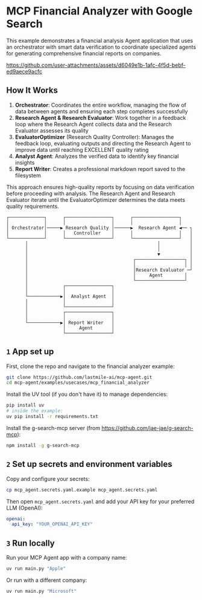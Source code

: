 # MCP Financial Analyzer with Google Search

This example demonstrates a financial analysis Agent application that uses an orchestrator with smart data verification to coordinate specialized agents for generating comprehensive financial reports on companies.

https://github.com/user-attachments/assets/d6049e1b-1afc-4f5d-bebf-ed9aece9acfc

## How It Works

1. **Orchestrator**: Coordinates the entire workflow, managing the flow of data between agents and ensuring each step completes successfully
2. **Research Agent & Research Evaluator**: Work together in a feedback loop where the Research Agent collects data and the Research Evaluator assesses its quality
3. **EvaluatorOptimizer** (Research Quality Controller): Manages the feedback loop, evaluating outputs and directing the Research Agent to improve data until reaching EXCELLENT quality rating
4. **Analyst Agent**: Analyzes the verified data to identify key financial insights
5. **Report Writer**: Creates a professional markdown report saved to the filesystem

This approach ensures high-quality reports by focusing on data verification before proceeding with analysis. The Research Agent and Research Evaluator iterate until the EvaluatorOptimizer determines the data meets quality requirements.

```plaintext
┌─────────────┐      ┌─────────────────┐      ┌─────────────────┐
│             │      │                 │      │                 │
│ Orchestrator│─────▶ Research Quality │──────▶  Research Agent ◀── ┐
│             │      │   Controller    │      │                 │   │
└─────────────┘      └─────────────────┘      └─────────────────┘   │
       │                                                │           │
       │                                                │           │
       │                                                ▼           │
       │                                       ┌──────────────────┐ │
       │                                       │                  │ │
       │                                       │Research Evaluator ─┘
       │                                       │     Agent        │
       │                                       └──────────────────┘
       │             ┌─────────────────┐
       │             │                 │
       └────────────▶│  Analyst Agent  │
       │             │                 │
       │             └─────────────────┘
       │             ┌─────────────────┐
       │             │                 │
       └────────────▶│ Report Writer   │
                     │     Agent       │
                     └─────────────────┘
```

## `1` App set up

First, clone the repo and navigate to the financial analyzer example:

```bash
git clone https://github.com/lastmile-ai/mcp-agent.git
cd mcp-agent/examples/usecases/mcp_financial_analyzer
```

Install the UV tool (if you don't have it) to manage dependencies:

```bash
pip install uv
# inside the example:
uv pip install -r requirements.txt
```
Install the g-search-mcp server (from https://github.com/jae-jae/g-search-mcp):

```bash
npm install -g g-search-mcp
```

## `2` Set up secrets and environment variables

Copy and configure your secrets:

```bash
cp mcp_agent.secrets.yaml.example mcp_agent.secrets.yaml
```

Then open `mcp_agent.secrets.yaml` and add your API key for your preferred LLM (OpenAI):

```yaml
openai:
  api_key: "YOUR_OPENAI_API_KEY"
```

## `3` Run locally

Run your MCP Agent app with a company name:

```bash
uv run main.py "Apple"
```

Or run with a different company:

```bash
uv run main.py "Microsoft"
```

